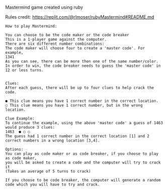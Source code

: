 Mastermind game created using ruby 

Rules credit: https://replit.com/@rlmoser/rubyMastermind#README.md

    How to play Mastermind:

    You can choose to be the code maker or the code breaker
    This is a 1-player game against the computer.
    There are six different number combinations:
    The code maker will choose four to create a 'master code'. For example,
    1341
    As you can see, there can be more then one of the same number/color.
    In order to win, the code breaker needs to guess the 'master code' in 12 or less turns.


    Clues:
    After each guess, there will be up to four clues to help crack the code.

    ● This clue means you have 1 correct number in the correct location.
    ○ This clue means you have 1 correct number, but in the wrong location.

    Clue Example:
    To continue the example, using the above 'master code' a guess of 1463 would produce 3 clues:
    1463  ● ○ ○ 
    The guess had 1 correct number in the correct location [1] and 2 correct numbers in a wrong location [3,4].
    
    Options:
    You can play as code maker or as code breaker, if you choose to play as code maker,
    you will be asked to create a code and the computer will try to crack it 
    (Takes an average of 5 turns to crack)

    If you choose to be code breaker, the computer will generate a random code which you will have to try and crack.
